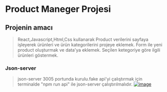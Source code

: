 # Product Maneger Projesi
## Projenin amacı
>React,Javascript,Html,Css kullanarak
>Product verilerini sayfaya işleyerek ürünleri ve ürün kategorilerini projeye eklemek.
>Form ile yeni product oluşturmak ve data'ya eklemek.
>Seçilen ketegoriye göre ilgili ürünleri göstermek.
### Json-server
> json-server 3005 portunda kurulu.fake api'yi çalıştırmak için terminalde "npm run api" ile json-server çalıştırılmalıdır.
[![image](https://r.resimlink.com/DHL_-rdCvI.jpg)](https://resimlink.com/DHL_-rdCvI)
